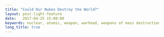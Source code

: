 ```yaml
---
title: "Could Our Nukes Destroy the World?"
layout: post-light-feature
date:   2017-04-25 15:00:00
keywords: nuclear, atomic, weapon, warhead, weapons of mass destruction
long_title: true
---
```

